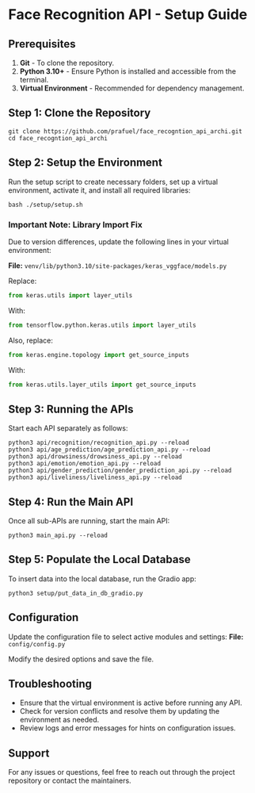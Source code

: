 # Face Recognition API - Setup Guide

## Prerequisites
1. **Git** - To clone the repository.
2. **Python 3.10+** - Ensure Python is installed and accessible from the terminal.
3. **Virtual Environment** - Recommended for dependency management.

## Step 1: Clone the Repository
```
git clone https://github.com/prafuel/face_recogntion_api_archi.git
cd face_recogntion_api_archi
```

## Step 2: Setup the Environment
Run the setup script to create necessary folders, set up a virtual environment, activate it, and install all required libraries:
```
bash ./setup/setup.sh
```

### Important Note: Library Import Fix
Due to version differences, update the following lines in your virtual environment:

**File:** `venv/lib/python3.10/site-packages/keras_vggface/models.py`

Replace:
```python
from keras.utils import layer_utils
```
With:
```python
from tensorflow.python.keras.utils import layer_utils
```

Also, replace:
```python
from keras.engine.topology import get_source_inputs
```
With:
```python
from keras.utils.layer_utils import get_source_inputs
```

## Step 3: Running the APIs
Start each API separately as follows:
```
python3 api/recognition/recognition_api.py --reload
python3 api/age_prediction/age_prediction_api.py --reload
python3 api/drowsiness/drowsiness_api.py --reload
python3 api/emotion/emotion_api.py --reload
python3 api/gender_prediction/gender_prediction_api.py --reload
python3 api/liveliness/liveliness_api.py --reload
```

## Step 4: Run the Main API
Once all sub-APIs are running, start the main API:
```
python3 main_api.py --reload
```

## Step 5: Populate the Local Database
To insert data into the local database, run the Gradio app:
```
python3 setup/put_data_in_db_gradio.py
```

## Configuration
Update the configuration file to select active modules and settings:
**File:** `config/config.py`

Modify the desired options and save the file.

## Troubleshooting
- Ensure that the virtual environment is active before running any API.
- Check for version conflicts and resolve them by updating the environment as needed.
- Review logs and error messages for hints on configuration issues.

## Support
For any issues or questions, feel free to reach out through the project repository or contact the maintainers.

